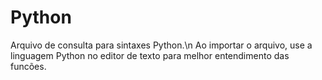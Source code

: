 # Python
Arquivo de consulta para sintaxes Python.\n
Ao importar o arquivo, use a linguagem Python no editor de texto para melhor entendimento das funcões.
